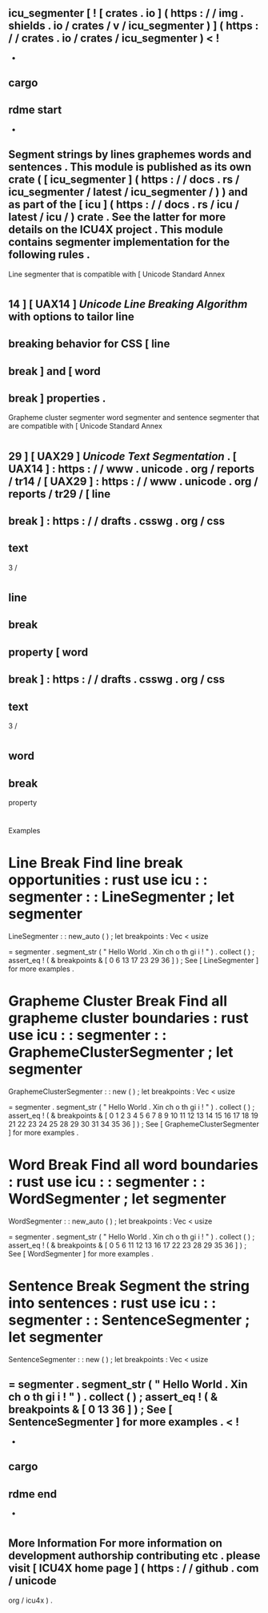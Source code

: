 #
icu_segmenter
[
!
[
crates
.
io
]
(
https
:
/
/
img
.
shields
.
io
/
crates
/
v
/
icu_segmenter
)
]
(
https
:
/
/
crates
.
io
/
crates
/
icu_segmenter
)
<
!
-
-
cargo
-
rdme
start
-
-
>
Segment
strings
by
lines
graphemes
words
and
sentences
.
This
module
is
published
as
its
own
crate
(
[
icu_segmenter
]
(
https
:
/
/
docs
.
rs
/
icu_segmenter
/
latest
/
icu_segmenter
/
)
)
and
as
part
of
the
[
icu
]
(
https
:
/
/
docs
.
rs
/
icu
/
latest
/
icu
/
)
crate
.
See
the
latter
for
more
details
on
the
ICU4X
project
.
This
module
contains
segmenter
implementation
for
the
following
rules
.
-
Line
segmenter
that
is
compatible
with
[
Unicode
Standard
Annex
#
14
]
[
UAX14
]
_Unicode
Line
Breaking
Algorithm_
with
options
to
tailor
line
-
breaking
behavior
for
CSS
[
line
-
break
]
and
[
word
-
break
]
properties
.
-
Grapheme
cluster
segmenter
word
segmenter
and
sentence
segmenter
that
are
compatible
with
[
Unicode
Standard
Annex
#
29
]
[
UAX29
]
_Unicode
Text
Segmentation_
.
[
UAX14
]
:
https
:
/
/
www
.
unicode
.
org
/
reports
/
tr14
/
[
UAX29
]
:
https
:
/
/
www
.
unicode
.
org
/
reports
/
tr29
/
[
line
-
break
]
:
https
:
/
/
drafts
.
csswg
.
org
/
css
-
text
-
3
/
#
line
-
break
-
property
[
word
-
break
]
:
https
:
/
/
drafts
.
csswg
.
org
/
css
-
text
-
3
/
#
word
-
break
-
property
#
#
Examples
#
#
#
Line
Break
Find
line
break
opportunities
:
rust
use
icu
:
:
segmenter
:
:
LineSegmenter
;
let
segmenter
=
LineSegmenter
:
:
new_auto
(
)
;
let
breakpoints
:
Vec
<
usize
>
=
segmenter
.
segment_str
(
"
Hello
World
.
Xin
ch
o
th
gi
i
!
"
)
.
collect
(
)
;
assert_eq
!
(
&
breakpoints
&
[
0
6
13
17
23
29
36
]
)
;
See
[
LineSegmenter
]
for
more
examples
.
#
#
#
Grapheme
Cluster
Break
Find
all
grapheme
cluster
boundaries
:
rust
use
icu
:
:
segmenter
:
:
GraphemeClusterSegmenter
;
let
segmenter
=
GraphemeClusterSegmenter
:
:
new
(
)
;
let
breakpoints
:
Vec
<
usize
>
=
segmenter
.
segment_str
(
"
Hello
World
.
Xin
ch
o
th
gi
i
!
"
)
.
collect
(
)
;
assert_eq
!
(
&
breakpoints
&
[
0
1
2
3
4
5
6
7
8
9
10
11
12
13
14
15
16
17
18
19
21
22
23
24
25
28
29
30
31
34
35
36
]
)
;
See
[
GraphemeClusterSegmenter
]
for
more
examples
.
#
#
#
Word
Break
Find
all
word
boundaries
:
rust
use
icu
:
:
segmenter
:
:
WordSegmenter
;
let
segmenter
=
WordSegmenter
:
:
new_auto
(
)
;
let
breakpoints
:
Vec
<
usize
>
=
segmenter
.
segment_str
(
"
Hello
World
.
Xin
ch
o
th
gi
i
!
"
)
.
collect
(
)
;
assert_eq
!
(
&
breakpoints
&
[
0
5
6
11
12
13
16
17
22
23
28
29
35
36
]
)
;
See
[
WordSegmenter
]
for
more
examples
.
#
#
#
Sentence
Break
Segment
the
string
into
sentences
:
rust
use
icu
:
:
segmenter
:
:
SentenceSegmenter
;
let
segmenter
=
SentenceSegmenter
:
:
new
(
)
;
let
breakpoints
:
Vec
<
usize
>
=
segmenter
.
segment_str
(
"
Hello
World
.
Xin
ch
o
th
gi
i
!
"
)
.
collect
(
)
;
assert_eq
!
(
&
breakpoints
&
[
0
13
36
]
)
;
See
[
SentenceSegmenter
]
for
more
examples
.
<
!
-
-
cargo
-
rdme
end
-
-
>
#
#
More
Information
For
more
information
on
development
authorship
contributing
etc
.
please
visit
[
ICU4X
home
page
]
(
https
:
/
/
github
.
com
/
unicode
-
org
/
icu4x
)
.

